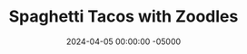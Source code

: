 ---
layout: post
title:  "Spaghetti Tacos with Zoodles"
date:   2024-04-05 00:00:00 -05000
categories: 
- Recipes
- Ground Meat
permalink: /recipes/spaghetti-taco
image: /assets/Food/Ground Meat/Zoodle Taco/zoodle-taco-cover.jpg
ing: zoodletaco-ing
facts: zoodletaco-facts
section1: Taco Seasoning
start2: Zucchini
section2: Zoodles
start3: Bell pepper
section3: Peppers & Onions
start4: Ground turkey, 93/7
section4: Meat
start5: 
section5: 
Prep: 30
Rest: 
Cook: 30
Source1: https://kirbiecravings.com/one-pot-taco-zucchini-noodles/#recipe
Source2: 
whisk: https://s.samsungfood.com/PRrUk
tags: 
- ground meat
- ground beef
- ground turkey
- iCarly
- spaghetti taco
- zucchini
- zoodle
- peppers
- onions
- diced tomatoes
Description: Anyone else remember spaghetti tacos from iCarly and desperately want to try them? I wanted to make it a complete meal, so I've swapped the spaghetti for zoodles (to avoid the double carb of taco shell and pasta), as well as added meat and more vegetables. These go great with <a href="tortilla">Oat-Wheat Tortillas</a> or <a href="oat-wraps">Gluten Free Oat Wraps</a>, or even on its own
Instructions: 
- In a small bowl, mix together the spices for the taco seasoning - chili powder, paprika, cumin, garlic, onion, salt, pepper, and oregano. Set aside<br><br>

- Use a spiralizer to cut your zucchini into zoodles. Add to a large pan with olive oil over medium heat. Season with 1-2 tbsp of your taco seasoning<br><br>

- Cover, and cook for a few minutes under occasional stirring, until the noodles have lightly softened and water is released. Set aside in a bowl<br><br>
- <center><img src="/assets/Food/Ground Meat/Zoodle Taco/zoodle-taco-3.jpg" alt="" class="instruction-image"></center><br>

- As the zucchini cooks, cut your peppers and onion into a small dice. When the pan is free, add veggies to the pan with oil over medium heat. Season with 1-2 tbsp of your taco seasoning<br><br>

- Cover and cook over medium heat, or until the peppers have softened and the onions are translucent and begin to caramelize. Set aside in the bowl with the noodles<br><br>
- <center><img src="/assets/Food/Ground Meat/Zoodle Taco/zoodle-taco-5.jpg" alt="" class="instruction-image"></center><br>

- Last but not least, the meat. When the pan is free, add in the ground meat and oil over medium heat. Cook until fully browned, and break up the meat with a wooden spoon<br><br>

- Season with the rest of your taco seasoning when the meat is fully cooked. Add minced garlic, and cook until fragrant, about 30 seconds<br><br>
- <center><img src="/assets/Food/Ground Meat/Zoodle Taco/zoodle-taco-7.jpg" alt="" class="instruction-image"></center><br>

- Turn heat down to medium low, and pour in your diced tomatoes. Cover, and let simmer for about 10 minutes. The sauce should thicken and will be bubbling. Squeeze in some lime<br><br>
- <center><img src="/assets/Food/Ground Meat/Zoodle Taco/zoodle-taco-8.jpg" alt="" class="instruction-image"></center><br>

- Add the meat to the bowl with the vegetables. Combine together, and serve. Pair this with any hard or soft shelled tacos, cheese, and salsa
---